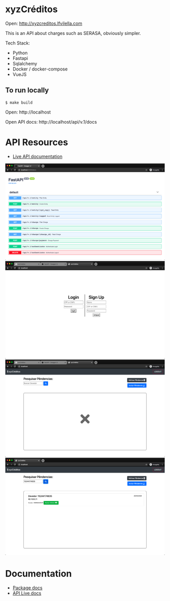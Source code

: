 # xyzCréditos

Open: http://xyzcreditos.lfvilella.com

This is an API about charges such as SERASA, obviously simpler.

Tech Stack:
- Python
- Fastapi
- Sqlalchemy
- Docker / docker-compose
- VueJS

## To run locally
```
$ make build
```

Open: http://localhost

Open API docs: http://localhost/api/v.1/docs

# API Resources

 - [Live API documentation](http://xyzcreditos.lfvilella.com/api/v.1/docs)

![alt text](./docs/img/api_page.png?raw=true)
![alt text](./docs/img/login_page.png?raw=true)
![alt text](./docs/img/raw_frontend.png?raw=true)
![alt text](./docs/img/searching_charge.png?raw=true)


# Documentation

  - [Package docs](https://lfvilella.github.io/xyzCredito-CCT/)
  - [API Live docs](http://xyzcreditos.lfvilella.com/api/v.1/docs)